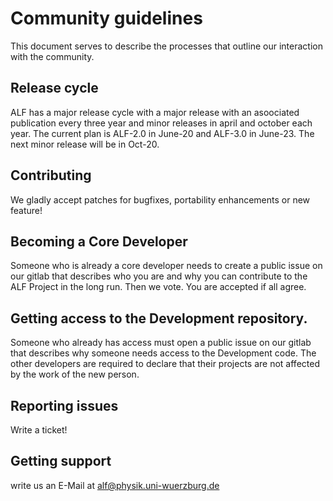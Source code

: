 # Community guidelines
This document serves to describe the processes that outline our interaction with the community.
## Release cycle
ALF has a major release cycle with a major release with an asoociated publication
every three year and minor releases in april and october each year.
The current plan is ALF-2.0 in June-20 and ALF-3.0 in June-23.
The next minor release will be in Oct-20.

## Contributing
We gladly accept patches for bugfixes, portability enhancements or new feature!

## Becoming a Core Developer
Someone who is already a core developer needs to create a public issue on our gitlab
that describes who you are and why you can contribute to the ALF Project in the long run.
Then we vote. You are accepted if all agree.

## Getting access to the Development repository.
Someone who already has access must open a public issue on our gitlab that describes
why someone needs access to the Development code. The other developers are required to declare
that their projects are not affected by the work of the new person.

## Reporting issues
Write a ticket!

## Getting support
 write us an E-Mail at alf@physik.uni-wuerzburg.de